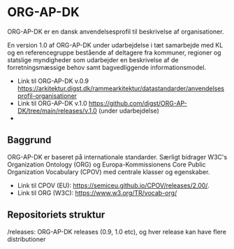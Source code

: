 # ORG-AP-DK

ORG-AP-DK er en dansk anvendelsesprofil til beskrivelse af organisationer. 

En version 1.0 af ORG-AP-DK under udarbejdelse i tæt samarbejde med KL og en referencegruppe bestående af deltagere fra kommuner, regioner og statslige myndigheder som udarbejder en beskrivelse af de forretningsmæssige behov samt bagvedliggende informationsmodel.

* Link til ORG-AP-DK v.0.9  https://arkitektur.digst.dk/rammearkitektur/datastandarder/anvendelsesprofil-organisationer
* Link til ORG-AP-DK v.1.0  https://github.com/digst/ORG-AP-DK/tree/main/releases/v.1.0 (under udarbejdelse)
* 
<!--
* Link til ORG-AP-DK v.1.0  https://digst.github.io/ORG-AP-DK/releases/v.1.0/docs/ (under udarbejdelse)
-->

## Baggrund
ORG-AP-DK er baseret på internationale standarder. Særligt bidrager W3C's Organization Ontology (ORG) og Europa-Kommissionens Core Public Organization Vocabulary (CPOV) med  centrale klasser og egenskaber.

* Link til CPOV (EU): https://semiceu.github.io/CPOV/releases/2.00/. 
* Link til ORG (W3C): https://www.w3.org/TR/vocab-org/ 


## Repositoriets struktur
/releases: ORG-AP-DK releases (0.9, 1.0 etc), og hver release kan have flere distributioner
